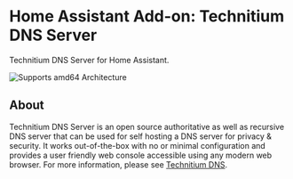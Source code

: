 # Home Assistant Add-on: Technitium DNS Server

Technitium DNS Server for Home Assistant.

![Supports amd64 Architecture][amd64-shield]

## About

Technitium DNS Server is an open source authoritative as well as recursive DNS server that can be used for self hosting a DNS server for privacy & security. It works out-of-the-box with no or minimal configuration and provides a user friendly web console accessible using any modern web browser. For more information, please see [Technitium DNS].

[Technitium DNS]: https://technitium.com/dns/
[amd64-shield]: https://img.shields.io/badge/amd64-yes-green.svg

